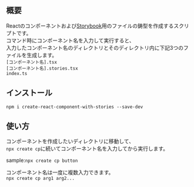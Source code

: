 ## 概要
Reactのコンポーネントおよび[Storybook](https://storybook.js.org/)用のファイルの鋳型を作成するスクリプトです。  
コマンド時にコンポーネント名を入力して実行すると、  
入力したコンポーネント名のディレクトリとそのディレクトリ内に下記3つのファイルを生成します。  
`[コンポーネント名].tsx`  
`[コンポーネント名].stories.tsx`  
`index.ts`  

## インストール
`npm i create-react-component-with-stories --save-dev`

## 使い方
コンポーネントを作成したいディレクトリに移動して、  
`npx create cp`に続いてコンポーネント名を入力してから実行します。  

sample:`npx create cp button`
  
コンポーネント名は一度に複数入力できます。  
`npx create cp arg1 arg2...`
